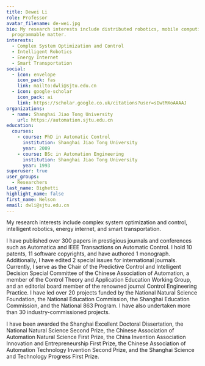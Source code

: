 ```yaml
---
title: Dewei Li
role: Professor
avatar_filename: de-wei.jpg
bio: My research interests include distributed robotics, mobile computing and
  programmable matter.
interests:
  - Complex System Optimization and Control
  - Intelligent Robotics
  - Energy Internet
  - Smart Transportation
social:
  - icon: envelope
    icon_pack: fas
    link: mailto:dwli@sjtu.edu.cn
  - icon: google-scholar
    icon_pack: ai
    link: https://scholar.google.co.uk/citations?user=sIwtMXoAAAAJ
organizations:
  - name: Shanghai Jiao Tong University
    url: https://automation.sjtu.edu.cn
education:
  courses:
    - course: PhD in Automatic Control
      institution: Shanghai Jiao Tong University
      year: 2009
    - course: BSc in Automation Engineering
      institution: Shanghai Jiao Tong University
      year: 1993
superuser: true
user_groups:
  - Researchers
last_name: Bighetti
highlight_name: false
first_name: Nelson
email: dwli@sjtu.edu.cn
---
```




My research interests include complex system optimization and control, intelligent robotics, energy internet, and smart transportation.

I have published over 300 papers in prestigious journals and conferences such as Automatica and IEEE Transactions on Automatic Control. I hold 10 patents, 11 software copyrights, and have authored 1 monograph. Additionally, I have edited 2 special issues for international journals. Currently, I serve as the Chair of the Predictive Control and Intelligent Decision Special Committee of the Chinese Association of Automation, a member of the Control Theory and Application Education Working Group, and an editorial board member of the renowned journal Control Engineering Practice. I have led over 20 projects funded by the National Natural Science Foundation, the National Education Commission, the Shanghai Education Commission, and the National 863 Program. I have also undertaken more than 30 industry-commissioned projects.

I have been awarded the Shanghai Excellent Doctoral Dissertation, the National Natural Science Second Prize, the Chinese Association of Automation Natural Science First Prize, the China Invention Association Innovation and Entrepreneurship First Prize, the Chinese Association of Automation Technology Invention Second Prize, and the Shanghai Science and Technology Progress First Prize.
